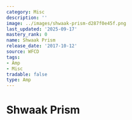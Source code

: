 ```yaml
---
category: Misc
description: ''
image: ../images/shwaak-prism-d287f0e45f.png
last_updated: '2025-09-17'
mastery_rank: 0
name: Shwaak Prism
release_date: '2017-10-12'
source: WFCD
tags:
- Amp
- Misc
tradable: false
type: Amp
---
```


# Shwaak Prism

